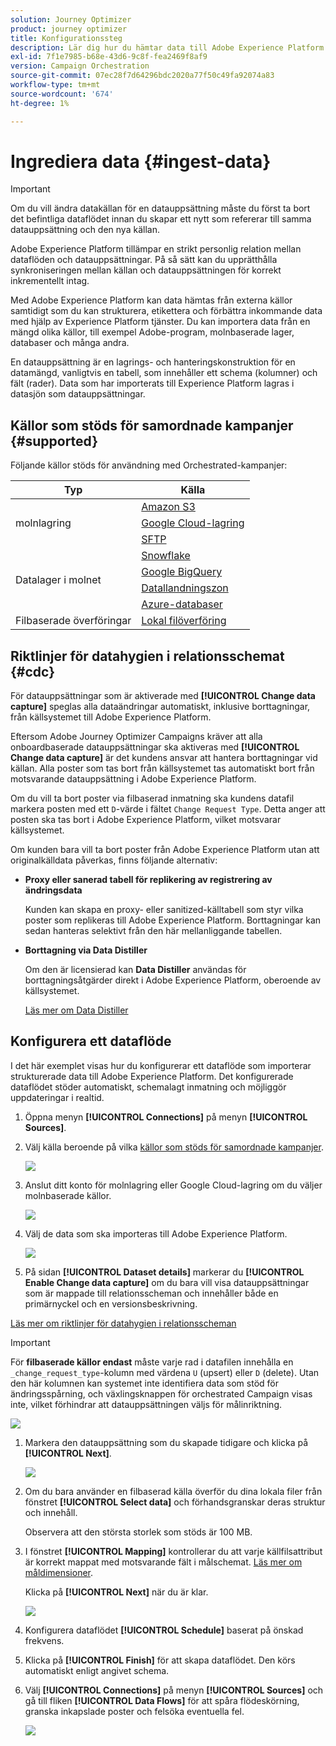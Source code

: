 ```yaml
---
solution: Journey Optimizer
product: journey optimizer
title: Konfigurationssteg
description: Lär dig hur du hämtar data till Adobe Experience Platform från källor som stöds, som SFTP, molnlagring eller databaser.
exl-id: 7f1e7985-b68e-43d6-9c8f-fea2469f8af9
version: Campaign Orchestration
source-git-commit: 07ec28f7d64296bdc2020a77f50c49fa92074a83
workflow-type: tm+mt
source-wordcount: '674'
ht-degree: 1%

---
```



# Ingrediera data {#ingest-data}

>[!IMPORTANT]
>
>Om du vill ändra datakällan för en datauppsättning måste du först ta bort det befintliga dataflödet innan du skapar ett nytt som refererar till samma datauppsättning och den nya källan.
>
>Adobe Experience Platform tillämpar en strikt personlig relation mellan dataflöden och datauppsättningar. På så sätt kan du upprätthålla synkroniseringen mellan källan och datauppsättningen för korrekt inkrementellt intag.

Med Adobe Experience Platform kan data hämtas från externa källor samtidigt som du kan strukturera, etikettera och förbättra inkommande data med hjälp av Experience Platform tjänster. Du kan importera data från en mängd olika källor, till exempel Adobe-program, molnbaserade lager, databaser och många andra.

En datauppsättning är en lagrings- och hanteringskonstruktion för en datamängd, vanligtvis en tabell, som innehåller ett schema (kolumner) och fält (rader). Data som har importerats till Experience Platform lagras i datasjön som datauppsättningar.

## Källor som stöds för samordnade kampanjer {#supported}

Följande källor stöds för användning med Orchestrated-kampanjer:

<table>
  <thead>
    <tr>
      <th>Typ</th>
      <th>Källa</th>
    </tr>
  </thead>
  <tbody>
    <tr>
      <td rowspan="3">molnlagring</td>
      <td><a href="https://experienceleague.adobe.com/en/docs/experience-platform/sources/ui-tutorials/create/cloud-storage/s3">Amazon S3</a></td>
    </tr>
    <tr>
      <td><a href="https://experienceleague.adobe.com/en/docs/experience-platform/sources/ui-tutorials/create/cloud-storage/google-cloud-storage">Google Cloud-lagring</a></td>
    </tr>
    <tr>
      <td><a href="https://experienceleague.adobe.com/en/docs/experience-platform/sources/ui-tutorials/create/cloud-storage/sftp">SFTP</a></td>
    </tr>
      <td rowspan="4">Datalager i molnet</td>
      <td><a href="https://experienceleague.adobe.com/en/docs/experience-platform/sources/ui-tutorials/create/databases/snowflake">Snowflake</a></td>
    </tr>
    <tr>
      <td><a href="https://experienceleague.adobe.com/en/docs/experience-platform/sources/ui-tutorials/create/databases/bigquery">Google BigQuery</a></td>
    </tr>
    <tr>
      <td><a href="https://experienceleague.adobe.com/en/docs/experience-platform/sources/ui-tutorials/create/cloud-storage/data-landing-zone">Datallandningszon<a></td>
    </tr>
    <tr>
      <td><a href="https://experienceleague.adobe.com/en/docs/experience-platform/sources/ui-tutorials/create/databases/databricks">Azure-databaser</a></td>
    </tr>
    <tr>
      <td rowspan="3">Filbaserade överföringar</td>
      <td><a href="https://experienceleague.adobe.com/en/docs/experience-platform/sources/ui-tutorials/create/local-system/local-file-upload">Lokal filöverföring<a></td>
    </tr>

</tbody>
</table>

## Riktlinjer för datahygien i relationsschemat {#cdc}

För datauppsättningar som är aktiverade med **[!UICONTROL Change data capture]** speglas alla dataändringar automatiskt, inklusive borttagningar, från källsystemet till Adobe Experience Platform.

Eftersom Adobe Journey Optimizer Campaigns kräver att alla onboardbaserade datauppsättningar ska aktiveras med **[!UICONTROL Change data capture]** är det kundens ansvar att hantera borttagningar vid källan. Alla poster som tas bort från källsystemet tas automatiskt bort från motsvarande datauppsättning i Adobe Experience Platform.

Om du vill ta bort poster via filbaserad inmatning ska kundens datafil markera posten med ett `D`-värde i fältet `Change Request Type`. Detta anger att posten ska tas bort i Adobe Experience Platform, vilket motsvarar källsystemet.

Om kunden bara vill ta bort poster från Adobe Experience Platform utan att originalkälldata påverkas, finns följande alternativ:

* **Proxy eller sanerad tabell för replikering av registrering av ändringsdata**

  Kunden kan skapa en proxy- eller sanitized-källtabell som styr vilka poster som replikeras till Adobe Experience Platform. Borttagningar kan sedan hanteras selektivt från den här mellanliggande tabellen.

* **Borttagning via Data Distiller**

  Om den är licensierad kan **Data Distiller** användas för borttagningsåtgärder direkt i Adobe Experience Platform, oberoende av källsystemet.

  [Läs mer om Data Distiller](https://experienceleague.adobe.com/en/docs/experience-platform/query/data-distiller/overview)

## Konfigurera ett dataflöde

I det här exemplet visas hur du konfigurerar ett dataflöde som importerar strukturerade data till Adobe Experience Platform. Det konfigurerade dataflödet stöder automatiskt, schemalagt inmatning och möjliggör uppdateringar i realtid.

1. Öppna menyn **[!UICONTROL Connections]** på menyn **[!UICONTROL Sources]**.

1. Välj källa beroende på vilka [källor som stöds för samordnade kampanjer](#supported).

   ![](assets/admin_sources_1.png)

1. Anslut ditt konto för molnlagring eller Google Cloud-lagring om du väljer molnbaserade källor.

   ![](assets/admin_sources_2.png)

1. Välj de data som ska importeras till Adobe Experience Platform.

   ![](assets/S3_config_1.png)

1. På sidan **[!UICONTROL Dataset details]** markerar du **[!UICONTROL Enable Change data capture]** om du bara vill visa datauppsättningar som är mappade till relationsscheman och innehåller både en primärnyckel och en versionsbeskrivning.

[Läs mer om riktlinjer för datahygien i relationsscheman](#cdc)

   >[!IMPORTANT]
   >
   > För **filbaserade källor endast** måste varje rad i datafilen innehålla en `_change_request_type`-kolumn med värdena `U` (upsert) eller `D` (delete). Utan den här kolumnen kan systemet inte identifiera data som stöd för ändringsspårning, och växlingsknappen för orchestrated Campaign visas inte, vilket förhindrar att datauppsättningen väljs för målinriktning.

   ![](assets/S3_config_6.png)

1. Markera den datauppsättning som du skapade tidigare och klicka på **[!UICONTROL Next]**.

   ![](assets/S3_config_3.png)

1. Om du bara använder en filbaserad källa överför du dina lokala filer från fönstret **[!UICONTROL Select data]** och förhandsgranskar deras struktur och innehåll.

   Observera att den största storlek som stöds är 100 MB.

1. I fönstret **[!UICONTROL Mapping]** kontrollerar du att varje källfilsattribut är korrekt mappat med motsvarande fält i målschemat. [Läs mer om måldimensioner](target-dimension.md).

   Klicka på **[!UICONTROL Next]** när du är klar.

   ![](assets/S3_config_4.png)

1. Konfigurera dataflödet **[!UICONTROL Schedule]** baserat på önskad frekvens.

1. Klicka på **[!UICONTROL Finish]** för att skapa dataflödet. Den körs automatiskt enligt angivet schema.

1. Välj **[!UICONTROL Connections]** på menyn **[!UICONTROL Sources]** och gå till fliken **[!UICONTROL Data Flows]** för att spåra flödeskörning, granska inkapslade poster och felsöka eventuella fel.

   ![](assets/S3_config_5.png)


